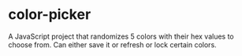 # color-picker
A JavaScript project that randomizes 5 colors with their hex values to choose from. Can either save it or refresh or lock certain colors.
